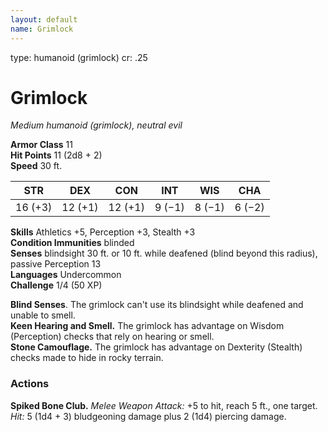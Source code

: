 ```yaml
---
layout: default
name: Grimlock
---
```

type: humanoid (grimlock)
cr: .25

# Grimlock 
_Medium humanoid (grimlock), neutral evil_

**Armor Class** 11    
**Hit Points** 11 (2d8 + 2)    
**Speed** 30 ft. 

| STR     | DEX     | CON     | INT     | WIS     | CHA     |
|---------|---------|---------|---------|---------|---------|
| 16 (+3) | 12 (+1) | 12 (+1) | 9 (−1)  | 8 (−1)  | 6 (−2)  |

**Skills** Athletics +5, Perception +3, Stealth +3    
**Condition Immunities** blinded    
**Senses** blindsight 30 ft. or 10 ft. while deafened (blind beyond this radius), passive Perception 13    
**Languages** Undercommon    
**Challenge** 1/4 (50 XP)    

**Blind Senses**. The grimlock can't use its blindsight while deafened and unable to smell.    
**Keen Hearing and Smell.** The grimlock has advantage on Wisdom (Perception) checks that rely on hearing or smell.    
**Stone Camouflage.** The grimlock has advantage on Dexterity (Stealth) checks made to hide in rocky terrain. 

### Actions 
**Spiked Bone Club.** _Melee Weapon Attack:_ +5 to hit, reach 5 ft., one target. _Hit:_ 5 (1d4 + 3) bludgeoning damage plus 2 (1d4) piercing damage.
